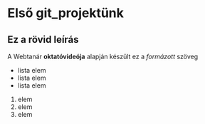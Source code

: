 # Első git_projektünk
## Ez a rövid leírás

A Webtanár **oktatóvideója** alapján készült ez a *formázott* szöveg

- lista elem
- lista elem
- lista elem

1. elem
2. elem
3. elem
